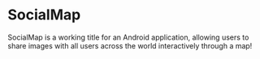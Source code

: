 SocialMap
=========

SocialMap is a working title for an Android application, allowing users to share images with all users across the world interactively through a map!
